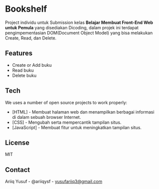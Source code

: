 # Bookshelf
Project individu untuk Submission kelas **Belajar Membuat Front-End Web untuk Pemula** yang disediakan Dicoding, dalam projek ini terdapat pengimpementasian DOM(Document Object Model) yang bisa melakukan Create, Read, dan Delete.


## Features

- Create or Add buku
- Read buku
- Delete buku

## Tech

We uses a number of open source projects to work properly:

- [HTML] - Membuat halaman web dan menampilkan berbagai informasi di dalam sebuah browser Internet.
- [CSS] - Mengubah serta mempercantik tampilan situs.
- [JavaScript] - Membuat fitur untuk meningkatkan tampilan situs.

## License

MIT

## Contact
Ariiq Yusuf - @ariiqysf - yusufariiq3@gmail.com
